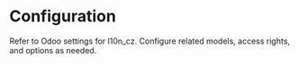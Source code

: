 # Configuration

Refer to Odoo settings for l10n_cz. Configure related models, access rights, and options as needed.
